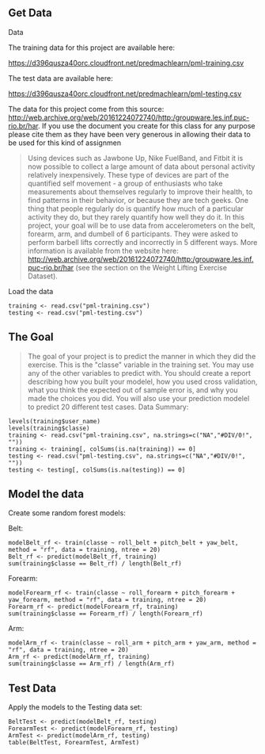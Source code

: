 Get Data
--------

Data

The training data for this project are available here:

<https://d396qusza40orc.cloudfront.net/predmachlearn/pml-training.csv>

The test data are available here:

<https://d396qusza40orc.cloudfront.net/predmachlearn/pml-testing.csv>

The data for this project come from this source:
<http://web.archive.org/web/20161224072740/http:/groupware.les.inf.puc-rio.br/har>.
If you use the document you create for this class for any purpose please
cite them as they have been very generous in allowing their data to be
used for this kind of assignmen

> Using devices such as Jawbone Up, Nike FuelBand, and Fitbit it is now
> possible to collect a large amount of data about personal activity
> relatively inexpensively. These type of devices are part of the
> quantified self movement - a group of enthusiasts who take
> measurements about themselves regularly to improve their health, to
> find patterns in their behavior, or because they are tech geeks. One
> thing that people regularly do is quantify how much of a particular
> activity they do, but they rarely quantify how well they do it. In
> this project, your goal will be to use data from accelerometers on the
> belt, forearm, arm, and dumbell of 6 participants. They were asked to
> perform barbell lifts correctly and incorrectly in 5 different ways.
> More information is available from the website here:
> <http://web.archive.org/web/20161224072740/http:/groupware.les.inf.puc-rio.br/har>
> (see the section on the Weight Lifting Exercise Dataset).

Load the data

    training <- read.csv("pml-training.csv")
    testing <- read.csv("pml-testing.csv")

The Goal
--------

> The goal of your project is to predict the manner in which they did
> the exercise. This is the "classe" variable in the training set. You
> may use any of the other variables to predict with. You should create
> a report describing how you built your modelel, how you used cross
> validation, what you think the expected out of sample error is, and
> why you made the choices you did. You will also use your prediction
> modelel to predict 20 different test cases. Data Summary:

    levels(training$user_name)
    levels(training$classe)
    training <- read.csv("pml-training.csv", na.strings=c("NA","#DIV/0!", ""))
    training <- training[, colSums(is.na(training)) == 0]
    testing <- read.csv("pml-testing.csv", na.strings=c("NA","#DIV/0!", ""))
    testing <- testing[, colSums(is.na(testing)) == 0]

Model the data
--------------

Create some random forest models:

Belt:

    modelBelt_rf <- train(classe ~ roll_belt + pitch_belt + yaw_belt, method = "rf", data = training, ntree = 20)
    Belt_rf <- predict(modelBelt_rf, training)
    sum(training$classe == Belt_rf) / length(Belt_rf)

Forearm:

    modelForearm_rf <- train(classe ~ roll_forearm + pitch_forearm + yaw_forearm, method = "rf", data = training, ntree = 20)
    Forearm_rf <- predict(modelForearm_rf, training)
    sum(training$classe == Forearm_rf) / length(Forearm_rf)

Arm:

    modelArm_rf <- train(classe ~ roll_arm + pitch_arm + yaw_arm, method = "rf", data = training, ntree = 20)
    Arm_rf <- predict(modelArm_rf, training)
    sum(training$classe == Arm_rf) / length(Arm_rf)

Test Data
---------

Apply the models to the Testing data set:

    BeltTest <- predict(modelBelt_rf, testing)
    ForearmTest <- predict(modelForearm_rf, testing)
    ArmTest <- predict(modelArm_rf, testing)
    table(BeltTest, ForearmTest, ArmTest)

